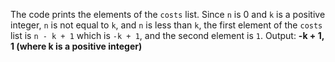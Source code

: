 The code prints the elements of the `costs` list.
Since `n` is 0 and `k` is a positive integer, `n` is not equal to `k`, and `n` is less than `k`, the first element of the `costs` list is `n - k + 1` which is `-k + 1`, and the second element is `1`.
Output: **-k + 1, 1 (where k is a positive integer)**